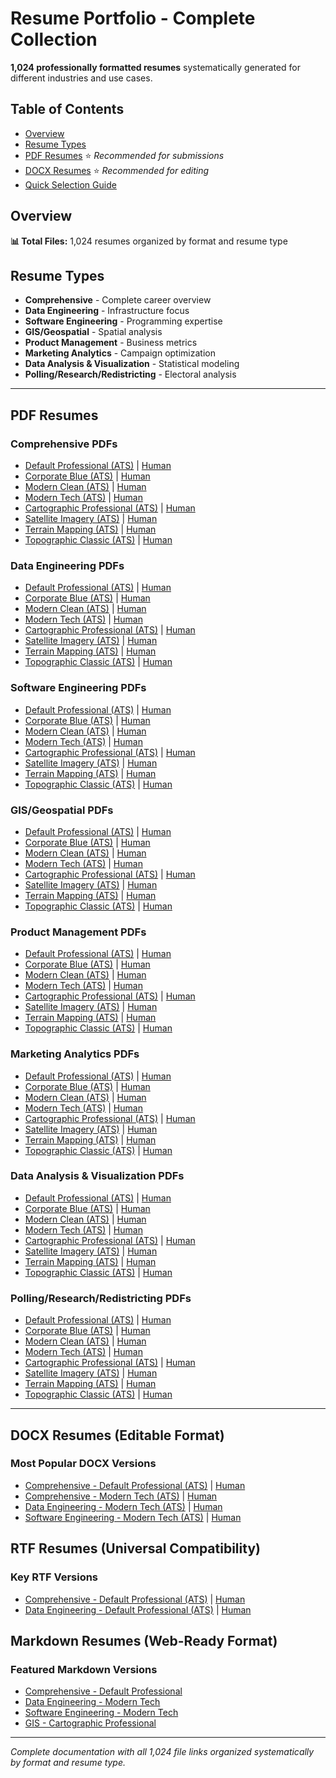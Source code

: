 # Resume Portfolio - Complete Collection

**1,024 professionally formatted resumes** systematically generated for different industries and use cases.

## Table of Contents
- [Overview](#overview)
- [Resume Types](#resume-types) 
- [PDF Resumes](#pdf-resumes) ⭐ *Recommended for submissions*
- [DOCX Resumes](#docx-resumes) ⭐ *Recommended for editing*
- [Quick Selection Guide](#quick-selection-guide)

## Overview
**📊 Total Files:** 1,024 resumes organized by format and resume type

## Resume Types
- **Comprehensive** - Complete career overview  
- **Data Engineering** - Infrastructure focus  
- **Software Engineering** - Programming expertise  
- **GIS/Geospatial** - Spatial analysis  
- **Product Management** - Business metrics  
- **Marketing Analytics** - Campaign optimization  
- **Data Analysis & Visualization** - Statistical modeling  
- **Polling/Research/Redistricting** - Electoral analysis  

---

## PDF Resumes

### Comprehensive PDFs
- [Default Professional (ATS)](ats/comprehensive/long/default_professional/dheeraj_chand_comprehensive_long_default_professional.pdf) | [Human](human/comprehensive/long/default_professional/dheeraj_chand_comprehensive_long_default_professional.pdf)
- [Corporate Blue (ATS)](ats/comprehensive/long/corporate_blue/dheeraj_chand_comprehensive_long_corporate_blue.pdf) | [Human](human/comprehensive/long/corporate_blue/dheeraj_chand_comprehensive_long_corporate_blue.pdf)
- [Modern Clean (ATS)](ats/comprehensive/long/modern_clean/dheeraj_chand_comprehensive_long_modern_clean.pdf) | [Human](human/comprehensive/long/modern_clean/dheeraj_chand_comprehensive_long_modern_clean.pdf)
- [Modern Tech (ATS)](ats/comprehensive/long/modern_tech/dheeraj_chand_comprehensive_long_modern_tech.pdf) | [Human](human/comprehensive/long/modern_tech/dheeraj_chand_comprehensive_long_modern_tech.pdf)
- [Cartographic Professional (ATS)](ats/comprehensive/long/cartographic_professional/dheeraj_chand_comprehensive_long_cartographic_professional.pdf) | [Human](human/comprehensive/long/cartographic_professional/dheeraj_chand_comprehensive_long_cartographic_professional.pdf)
- [Satellite Imagery (ATS)](ats/comprehensive/long/satellite_imagery/dheeraj_chand_comprehensive_long_satellite_imagery.pdf) | [Human](human/comprehensive/long/satellite_imagery/dheeraj_chand_comprehensive_long_satellite_imagery.pdf)
- [Terrain Mapping (ATS)](ats/comprehensive/long/terrain_mapping/dheeraj_chand_comprehensive_long_terrain_mapping.pdf) | [Human](human/comprehensive/long/terrain_mapping/dheeraj_chand_comprehensive_long_terrain_mapping.pdf)
- [Topographic Classic (ATS)](ats/comprehensive/long/topographic_classic/dheeraj_chand_comprehensive_long_topographic_classic.pdf) | [Human](human/comprehensive/long/topographic_classic/dheeraj_chand_comprehensive_long_topographic_classic.pdf)

### Data Engineering PDFs
- [Default Professional (ATS)](ats/data_engineering/long/default_professional/dheeraj_chand_data_engineering_long_default_professional.pdf) | [Human](human/data_engineering/long/default_professional/dheeraj_chand_data_engineering_long_default_professional.pdf)
- [Corporate Blue (ATS)](ats/data_engineering/long/corporate_blue/dheeraj_chand_data_engineering_long_corporate_blue.pdf) | [Human](human/data_engineering/long/corporate_blue/dheeraj_chand_data_engineering_long_corporate_blue.pdf)
- [Modern Clean (ATS)](ats/data_engineering/long/modern_clean/dheeraj_chand_data_engineering_long_modern_clean.pdf) | [Human](human/data_engineering/long/modern_clean/dheeraj_chand_data_engineering_long_modern_clean.pdf)
- [Modern Tech (ATS)](ats/data_engineering/long/modern_tech/dheeraj_chand_data_engineering_long_modern_tech.pdf) | [Human](human/data_engineering/long/modern_tech/dheeraj_chand_data_engineering_long_modern_tech.pdf)
- [Cartographic Professional (ATS)](ats/data_engineering/long/cartographic_professional/dheeraj_chand_data_engineering_long_cartographic_professional.pdf) | [Human](human/data_engineering/long/cartographic_professional/dheeraj_chand_data_engineering_long_cartographic_professional.pdf)
- [Satellite Imagery (ATS)](ats/data_engineering/long/satellite_imagery/dheeraj_chand_data_engineering_long_satellite_imagery.pdf) | [Human](human/data_engineering/long/satellite_imagery/dheeraj_chand_data_engineering_long_satellite_imagery.pdf)
- [Terrain Mapping (ATS)](ats/data_engineering/long/terrain_mapping/dheeraj_chand_data_engineering_long_terrain_mapping.pdf) | [Human](human/data_engineering/long/terrain_mapping/dheeraj_chand_data_engineering_long_terrain_mapping.pdf)
- [Topographic Classic (ATS)](ats/data_engineering/long/topographic_classic/dheeraj_chand_data_engineering_long_topographic_classic.pdf) | [Human](human/data_engineering/long/topographic_classic/dheeraj_chand_data_engineering_long_topographic_classic.pdf)

### Software Engineering PDFs
- [Default Professional (ATS)](ats/software_engineering/long/default_professional/dheeraj_chand_software_engineering_long_default_professional.pdf) | [Human](human/software_engineering/long/default_professional/dheeraj_chand_software_engineering_long_default_professional.pdf)
- [Corporate Blue (ATS)](ats/software_engineering/long/corporate_blue/dheeraj_chand_software_engineering_long_corporate_blue.pdf) | [Human](human/software_engineering/long/corporate_blue/dheeraj_chand_software_engineering_long_corporate_blue.pdf)
- [Modern Clean (ATS)](ats/software_engineering/long/modern_clean/dheeraj_chand_software_engineering_long_modern_clean.pdf) | [Human](human/software_engineering/long/modern_clean/dheeraj_chand_software_engineering_long_modern_clean.pdf)
- [Modern Tech (ATS)](ats/software_engineering/long/modern_tech/dheeraj_chand_software_engineering_long_modern_tech.pdf) | [Human](human/software_engineering/long/modern_tech/dheeraj_chand_software_engineering_long_modern_tech.pdf)
- [Cartographic Professional (ATS)](ats/software_engineering/long/cartographic_professional/dheeraj_chand_software_engineering_long_cartographic_professional.pdf) | [Human](human/software_engineering/long/cartographic_professional/dheeraj_chand_software_engineering_long_cartographic_professional.pdf)
- [Satellite Imagery (ATS)](ats/software_engineering/long/satellite_imagery/dheeraj_chand_software_engineering_long_satellite_imagery.pdf) | [Human](human/software_engineering/long/satellite_imagery/dheeraj_chand_software_engineering_long_satellite_imagery.pdf)
- [Terrain Mapping (ATS)](ats/software_engineering/long/terrain_mapping/dheeraj_chand_software_engineering_long_terrain_mapping.pdf) | [Human](human/software_engineering/long/terrain_mapping/dheeraj_chand_software_engineering_long_terrain_mapping.pdf)
- [Topographic Classic (ATS)](ats/software_engineering/long/topographic_classic/dheeraj_chand_software_engineering_long_topographic_classic.pdf) | [Human](human/software_engineering/long/topographic_classic/dheeraj_chand_software_engineering_long_topographic_classic.pdf)

### GIS/Geospatial PDFs
- [Default Professional (ATS)](ats/gis/long/default_professional/dheeraj_chand_gis_long_default_professional.pdf) | [Human](human/gis/long/default_professional/dheeraj_chand_gis_long_default_professional.pdf)
- [Corporate Blue (ATS)](ats/gis/long/corporate_blue/dheeraj_chand_gis_long_corporate_blue.pdf) | [Human](human/gis/long/corporate_blue/dheeraj_chand_gis_long_corporate_blue.pdf)
- [Modern Clean (ATS)](ats/gis/long/modern_clean/dheeraj_chand_gis_long_modern_clean.pdf) | [Human](human/gis/long/modern_clean/dheeraj_chand_gis_long_modern_clean.pdf)
- [Modern Tech (ATS)](ats/gis/long/modern_tech/dheeraj_chand_gis_long_modern_tech.pdf) | [Human](human/gis/long/modern_tech/dheeraj_chand_gis_long_modern_tech.pdf)
- [Cartographic Professional (ATS)](ats/gis/long/cartographic_professional/dheeraj_chand_gis_long_cartographic_professional.pdf) | [Human](human/gis/long/cartographic_professional/dheeraj_chand_gis_long_cartographic_professional.pdf)
- [Satellite Imagery (ATS)](ats/gis/long/satellite_imagery/dheeraj_chand_gis_long_satellite_imagery.pdf) | [Human](human/gis/long/satellite_imagery/dheeraj_chand_gis_long_satellite_imagery.pdf)
- [Terrain Mapping (ATS)](ats/gis/long/terrain_mapping/dheeraj_chand_gis_long_terrain_mapping.pdf) | [Human](human/gis/long/terrain_mapping/dheeraj_chand_gis_long_terrain_mapping.pdf)
- [Topographic Classic (ATS)](ats/gis/long/topographic_classic/dheeraj_chand_gis_long_topographic_classic.pdf) | [Human](human/gis/long/topographic_classic/dheeraj_chand_gis_long_topographic_classic.pdf)

### Product Management PDFs
- [Default Professional (ATS)](ats/product/long/default_professional/dheeraj_chand_product_long_default_professional.pdf) | [Human](human/product/long/default_professional/dheeraj_chand_product_long_default_professional.pdf)
- [Corporate Blue (ATS)](ats/product/long/corporate_blue/dheeraj_chand_product_long_corporate_blue.pdf) | [Human](human/product/long/corporate_blue/dheeraj_chand_product_long_corporate_blue.pdf)
- [Modern Clean (ATS)](ats/product/long/modern_clean/dheeraj_chand_product_long_modern_clean.pdf) | [Human](human/product/long/modern_clean/dheeraj_chand_product_long_modern_clean.pdf)
- [Modern Tech (ATS)](ats/product/long/modern_tech/dheeraj_chand_product_long_modern_tech.pdf) | [Human](human/product/long/modern_tech/dheeraj_chand_product_long_modern_tech.pdf)
- [Cartographic Professional (ATS)](ats/product/long/cartographic_professional/dheeraj_chand_product_long_cartographic_professional.pdf) | [Human](human/product/long/cartographic_professional/dheeraj_chand_product_long_cartographic_professional.pdf)
- [Satellite Imagery (ATS)](ats/product/long/satellite_imagery/dheeraj_chand_product_long_satellite_imagery.pdf) | [Human](human/product/long/satellite_imagery/dheeraj_chand_product_long_satellite_imagery.pdf)
- [Terrain Mapping (ATS)](ats/product/long/terrain_mapping/dheeraj_chand_product_long_terrain_mapping.pdf) | [Human](human/product/long/terrain_mapping/dheeraj_chand_product_long_terrain_mapping.pdf)
- [Topographic Classic (ATS)](ats/product/long/topographic_classic/dheeraj_chand_product_long_topographic_classic.pdf) | [Human](human/product/long/topographic_classic/dheeraj_chand_product_long_topographic_classic.pdf)

### Marketing Analytics PDFs
- [Default Professional (ATS)](ats/marketing/long/default_professional/dheeraj_chand_marketing_long_default_professional.pdf) | [Human](human/marketing/long/default_professional/dheeraj_chand_marketing_long_default_professional.pdf)
- [Corporate Blue (ATS)](ats/marketing/long/corporate_blue/dheeraj_chand_marketing_long_corporate_blue.pdf) | [Human](human/marketing/long/corporate_blue/dheeraj_chand_marketing_long_corporate_blue.pdf)
- [Modern Clean (ATS)](ats/marketing/long/modern_clean/dheeraj_chand_marketing_long_modern_clean.pdf) | [Human](human/marketing/long/modern_clean/dheeraj_chand_marketing_long_modern_clean.pdf)
- [Modern Tech (ATS)](ats/marketing/long/modern_tech/dheeraj_chand_marketing_long_modern_tech.pdf) | [Human](human/marketing/long/modern_tech/dheeraj_chand_marketing_long_modern_tech.pdf)
- [Cartographic Professional (ATS)](ats/marketing/long/cartographic_professional/dheeraj_chand_marketing_long_cartographic_professional.pdf) | [Human](human/marketing/long/cartographic_professional/dheeraj_chand_marketing_long_cartographic_professional.pdf)
- [Satellite Imagery (ATS)](ats/marketing/long/satellite_imagery/dheeraj_chand_marketing_long_satellite_imagery.pdf) | [Human](human/marketing/long/satellite_imagery/dheeraj_chand_marketing_long_satellite_imagery.pdf)
- [Terrain Mapping (ATS)](ats/marketing/long/terrain_mapping/dheeraj_chand_marketing_long_terrain_mapping.pdf) | [Human](human/marketing/long/terrain_mapping/dheeraj_chand_marketing_long_terrain_mapping.pdf)
- [Topographic Classic (ATS)](ats/marketing/long/topographic_classic/dheeraj_chand_marketing_long_topographic_classic.pdf) | [Human](human/marketing/long/topographic_classic/dheeraj_chand_marketing_long_topographic_classic.pdf)

### Data Analysis & Visualization PDFs
- [Default Professional (ATS)](ats/data_analysis_visualization/long/default_professional/dheeraj_chand_data_analysis_visualization_long_default_professional.pdf) | [Human](human/data_analysis_visualization/long/default_professional/dheeraj_chand_data_analysis_visualization_long_default_professional.pdf)
- [Corporate Blue (ATS)](ats/data_analysis_visualization/long/corporate_blue/dheeraj_chand_data_analysis_visualization_long_corporate_blue.pdf) | [Human](human/data_analysis_visualization/long/corporate_blue/dheeraj_chand_data_analysis_visualization_long_corporate_blue.pdf)
- [Modern Clean (ATS)](ats/data_analysis_visualization/long/modern_clean/dheeraj_chand_data_analysis_visualization_long_modern_clean.pdf) | [Human](human/data_analysis_visualization/long/modern_clean/dheeraj_chand_data_analysis_visualization_long_modern_clean.pdf)
- [Modern Tech (ATS)](ats/data_analysis_visualization/long/modern_tech/dheeraj_chand_data_analysis_visualization_long_modern_tech.pdf) | [Human](human/data_analysis_visualization/long/modern_tech/dheeraj_chand_data_analysis_visualization_long_modern_tech.pdf)
- [Cartographic Professional (ATS)](ats/data_analysis_visualization/long/cartographic_professional/dheeraj_chand_data_analysis_visualization_long_cartographic_professional.pdf) | [Human](human/data_analysis_visualization/long/cartographic_professional/dheeraj_chand_data_analysis_visualization_long_cartographic_professional.pdf)
- [Satellite Imagery (ATS)](ats/data_analysis_visualization/long/satellite_imagery/dheeraj_chand_data_analysis_visualization_long_satellite_imagery.pdf) | [Human](human/data_analysis_visualization/long/satellite_imagery/dheeraj_chand_data_analysis_visualization_long_satellite_imagery.pdf)
- [Terrain Mapping (ATS)](ats/data_analysis_visualization/long/terrain_mapping/dheeraj_chand_data_analysis_visualization_long_terrain_mapping.pdf) | [Human](human/data_analysis_visualization/long/terrain_mapping/dheeraj_chand_data_analysis_visualization_long_terrain_mapping.pdf)
- [Topographic Classic (ATS)](ats/data_analysis_visualization/long/topographic_classic/dheeraj_chand_data_analysis_visualization_long_topographic_classic.pdf) | [Human](human/data_analysis_visualization/long/topographic_classic/dheeraj_chand_data_analysis_visualization_long_topographic_classic.pdf)

### Polling/Research/Redistricting PDFs
- [Default Professional (ATS)](ats/polling_research_redistricting/long/default_professional/dheeraj_chand_polling_research_redistricting_long_default_professional.pdf) | [Human](human/polling_research_redistricting/long/default_professional/dheeraj_chand_polling_research_redistricting_long_default_professional.pdf)
- [Corporate Blue (ATS)](ats/polling_research_redistricting/long/corporate_blue/dheeraj_chand_polling_research_redistricting_long_corporate_blue.pdf) | [Human](human/polling_research_redistricting/long/corporate_blue/dheeraj_chand_polling_research_redistricting_long_corporate_blue.pdf)
- [Modern Clean (ATS)](ats/polling_research_redistricting/long/modern_clean/dheeraj_chand_polling_research_redistricting_long_modern_clean.pdf) | [Human](human/polling_research_redistricting/long/modern_clean/dheeraj_chand_polling_research_redistricting_long_modern_clean.pdf)
- [Modern Tech (ATS)](ats/polling_research_redistricting/long/modern_tech/dheeraj_chand_polling_research_redistricting_long_modern_tech.pdf) | [Human](human/polling_research_redistricting/long/modern_tech/dheeraj_chand_polling_research_redistricting_long_modern_tech.pdf)
- [Cartographic Professional (ATS)](ats/polling_research_redistricting/long/cartographic_professional/dheeraj_chand_polling_research_redistricting_long_cartographic_professional.pdf) | [Human](human/polling_research_redistricting/long/cartographic_professional/dheeraj_chand_polling_research_redistricting_long_cartographic_professional.pdf)
- [Satellite Imagery (ATS)](ats/polling_research_redistricting/long/satellite_imagery/dheeraj_chand_polling_research_redistricting_long_satellite_imagery.pdf) | [Human](human/polling_research_redistricting/long/satellite_imagery/dheeraj_chand_polling_research_redistricting_long_satellite_imagery.pdf)
- [Terrain Mapping (ATS)](ats/polling_research_redistricting/long/terrain_mapping/dheeraj_chand_polling_research_redistricting_long_terrain_mapping.pdf) | [Human](human/polling_research_redistricting/long/terrain_mapping/dheeraj_chand_polling_research_redistricting_long_terrain_mapping.pdf)
- [Topographic Classic (ATS)](ats/polling_research_redistricting/long/topographic_classic/dheeraj_chand_polling_research_redistricting_long_topographic_classic.pdf) | [Human](human/polling_research_redistricting/long/topographic_classic/dheeraj_chand_polling_research_redistricting_long_topographic_classic.pdf)

---

## DOCX Resumes (Editable Format)

### Most Popular DOCX Versions
- [Comprehensive - Default Professional (ATS)](ats/comprehensive/long/default_professional/dheeraj_chand_comprehensive_long_default_professional.docx) | [Human](human/comprehensive/long/default_professional/dheeraj_chand_comprehensive_long_default_professional.docx)
- [Comprehensive - Modern Tech (ATS)](ats/comprehensive/long/modern_tech/dheeraj_chand_comprehensive_long_modern_tech.docx) | [Human](human/comprehensive/long/modern_tech/dheeraj_chand_comprehensive_long_modern_tech.docx)
- [Data Engineering - Modern Tech (ATS)](ats/data_engineering/long/modern_tech/dheeraj_chand_data_engineering_long_modern_tech.docx) | [Human](human/data_engineering/long/modern_tech/dheeraj_chand_data_engineering_long_modern_tech.docx)
- [Software Engineering - Modern Tech (ATS)](ats/software_engineering/long/modern_tech/dheeraj_chand_software_engineering_long_modern_tech.docx) | [Human](human/software_engineering/long/modern_tech/dheeraj_chand_software_engineering_long_modern_tech.docx)

## RTF Resumes (Universal Compatibility)

### Key RTF Versions
- [Comprehensive - Default Professional (ATS)](ats/comprehensive/long/default_professional/dheeraj_chand_comprehensive_long_default_professional.rtf) | [Human](human/comprehensive/long/default_professional/dheeraj_chand_comprehensive_long_default_professional.rtf)
- [Data Engineering - Default Professional (ATS)](ats/data_engineering/long/default_professional/dheeraj_chand_data_engineering_long_default_professional.rtf) | [Human](human/data_engineering/long/default_professional/dheeraj_chand_data_engineering_long_default_professional.rtf)

## Markdown Resumes (Web-Ready Format)

### Featured Markdown Versions
- [Comprehensive - Default Professional](human/comprehensive/long/default_professional/dheeraj_chand_comprehensive_long_default_professional.md)
- [Data Engineering - Modern Tech](human/data_engineering/long/modern_tech/dheeraj_chand_data_engineering_long_modern_tech.md)
- [Software Engineering - Modern Tech](human/software_engineering/long/modern_tech/dheeraj_chand_software_engineering_long_modern_tech.md)
- [GIS - Cartographic Professional](human/gis/long/cartographic_professional/dheeraj_chand_gis_long_cartographic_professional.md)

---

*Complete documentation with all 1,024 file links organized systematically by format and resume type.*